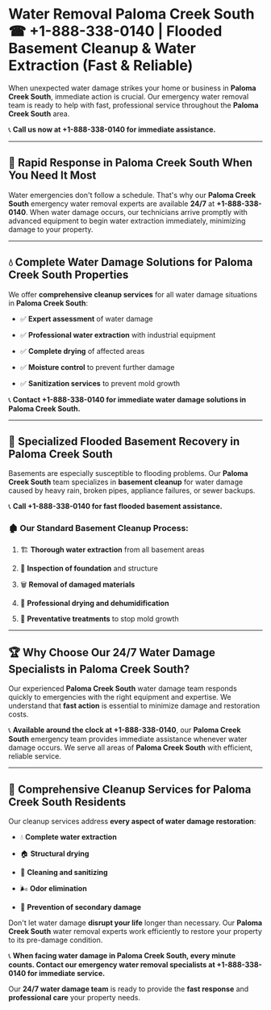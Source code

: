 # Water Removal Paloma Creek South ☎ +1-888-338-0140 | Flooded Basement Cleanup & Water Extraction (Fast & Reliable)

When unexpected water damage strikes your home or business in **Paloma Creek South**, immediate action is crucial. Our emergency water removal team is ready to help with fast, professional service throughout the **Paloma Creek South** area. 

📞 **Call us now at +1-888-338-0140 for immediate assistance.**
---
## 🚀 Rapid Response in Paloma Creek South When You Need It Most
Water emergencies don't follow a schedule. That's why our **Paloma Creek South** emergency water removal experts are available **24/7** at **+1-888-338-0140**. When water damage occurs, our technicians arrive promptly with advanced equipment to begin water extraction immediately, minimizing damage to your property.
---
## 💧 Complete Water Damage Solutions for Paloma Creek South Properties
We offer **comprehensive cleanup services** for all water damage situations in **Paloma Creek South**:
- ✅ **Expert assessment** of water damage  
- ✅ **Professional water extraction** with industrial equipment  
- ✅ **Complete drying** of affected areas  
- ✅ **Moisture control** to prevent further damage  
- ✅ **Sanitization services** to prevent mold growth  
📞 **Contact +1-888-338-0140 for immediate water damage solutions in Paloma Creek South.**
---
## 🌊 Specialized Flooded Basement Recovery in Paloma Creek South
Basements are especially susceptible to flooding problems. Our **Paloma Creek South** team specializes in **basement cleanup** for water damage caused by heavy rain, broken pipes, appliance failures, or sewer backups. 
📞 **Call +1-888-338-0140 for fast flooded basement assistance.**
### 🏚️ Our Standard Basement Cleanup Process:
1. 🏗️ **Thorough water extraction** from all basement areas  
2. 🔎 **Inspection of foundation** and structure  
3. 🗑️ **Removal of damaged materials**  
4. 💨 **Professional drying and dehumidification**  
5. 🚫 **Preventative treatments** to stop mold growth  
---
## 🏆 Why Choose Our 24/7 Water Damage Specialists in Paloma Creek South?
Our experienced **Paloma Creek South** water damage team responds quickly to emergencies with the right equipment and expertise. We understand that **fast action** is essential to minimize damage and restoration costs.
📞 **Available around the clock at +1-888-338-0140**, our **Paloma Creek South** emergency team provides immediate assistance whenever water damage occurs. We serve all areas of **Paloma Creek South** with efficient, reliable service.
---
## 🧹 Comprehensive Cleanup Services for Paloma Creek South Residents
Our cleanup services address **every aspect of water damage restoration**:
- 💧 **Complete water extraction**  
- 🏠 **Structural drying**  
- 🧼 **Cleaning and sanitizing**  
- 🌬️ **Odor elimination**  
- 🚫 **Prevention of secondary damage**  
Don't let water damage **disrupt your life** longer than necessary. Our **Paloma Creek South** water removal experts work efficiently to restore your property to its pre-damage condition.
📞 **When facing water damage in Paloma Creek South, every minute counts. Contact our emergency water removal specialists at +1-888-338-0140 for immediate service.**
Our **24/7 water damage team** is ready to provide the **fast response** and **professional care** your property needs.

